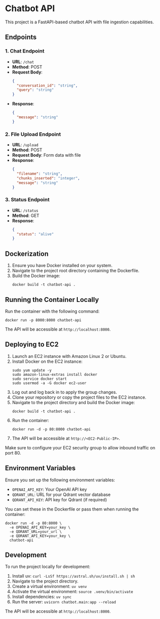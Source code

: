 # Chatbot API

This project is a FastAPI-based chatbot API with file ingestion capabilities.

## Endpoints

### 1. Chat Endpoint

- **URL**: `/chat`
- **Method**: POST
- **Request Body**:
  ```json
  {
    "conversation_id": "string",
    "query": "string"
  }
  ```
- **Response**:
  ```json
  {
    "message": "string"
  }
  ```

### 2. File Upload Endpoint

- **URL**: `/upload`
- **Method**: POST
- **Request Body**: Form data with file
- **Response**:
  ```json
  {
    "filename": "string",
    "chunks_inserted": "integer",
    "message": "string"
  }
  ```

### 3. Status Endpoint

- **URL**: `/status`
- **Method**: GET
- **Response**:
  ```json
  {
    "status": "alive"
  }
  ```

## Dockerization

1. Ensure you have Docker installed on your system.
2. Navigate to the project root directory containing the Dockerfile.
3. Build the Docker image:
   ```
   docker build -t chatbot-api .
   ```

## Running the Container Locally

Run the container with the following command:

```
docker run -p 8000:8000 chatbot-api
```

The API will be accessible at `http://localhost:8000`.

## Deploying to EC2

1. Launch an EC2 instance with Amazon Linux 2 or Ubuntu.
2. Install Docker on the EC2 instance:
   ```
   sudo yum update -y
   sudo amazon-linux-extras install docker
   sudo service docker start
   sudo usermod -a -G docker ec2-user
   ```
3. Log out and log back in to apply the group changes.
4. Clone your repository or copy the project files to the EC2 instance.
5. Navigate to the project directory and build the Docker image:
   ```
   docker build -t chatbot-api .
   ```
6. Run the container:
   ```
   docker run -d -p 80:8000 chatbot-api
   ```
7. The API will be accessible at `http://<EC2-Public-IP>`.

Make sure to configure your EC2 security group to allow inbound traffic on port 80.

## Environment Variables

Ensure you set up the following environment variables:

- `OPENAI_API_KEY`: Your OpenAI API key
- `QDRANT_URL`: URL for your Qdrant vector database
- `QDRANT_API_KEY`: API key for Qdrant (if required)

You can set these in the Dockerfile or pass them when running the container:

```
docker run -d -p 80:8000 \
  -e OPENAI_API_KEY=your_key \
  -e QDRANT_URL=your_url \
  -e QDRANT_API_KEY=your_key \
  chatbot-api
```

## Development

To run the project locally for development:

1. Install uv: `curl -LsSf https://astral.sh/uv/install.sh | sh`
2. Navigate to the project directory.
3. Create a virtual environment: `uv venv`
4. Activate the virtual environment: `source .venv/bin/activate`
5. Install dependencies: `uv sync`
6. Run the server: `uvicorn chatbot.main:app --reload`

The API will be accessible at `http://localhost:8000`.
```